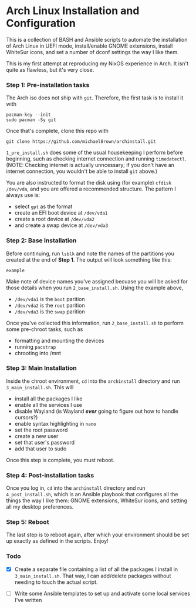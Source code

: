 # Arch Linux Installation and Configuration

This is a collection of BASH and Ansible scripts to automate the installation of Arch Linux in UEFI mode, install/enable GNOME extensions, install WhiteSur icons, and set a number of dconf settings the way I like them.

This is my first attempt at reproducing my NixOS experience in Arch. It isn't quite as flawless, but it's very close.

### Step 1: Pre-installation tasks

The Arch iso does not ship with `git`. Therefore, the first task is to install it with

```
pacman-key --init
sudo pacman -Sy git
```

Once that's complete, clone this repo with

```
git clone https://github.com/michael8rown/archinstall.git
```

`1_pre_install.sh` does some of the usual housekeeping I perform before beginning, such as checking internet connection and running `timedatectl`. (NOTE: Checking internet is actually unncessary; if you don't have an internet connection, you wouldn't be able to install `git` above.)

You are also instructed to format the disk using (for example) `cfdisk /dev/vda`, and you are offered a recommended structure. The pattern I always use is:

* select `gpt` as the format
* create an EFI boot device at `/dev/vda1`
* create a root device at `/dev/vda2`
* and create a swap device at `/dev/vda3`

### Step 2: Base Installation

Before continuing, run `lsblk` and note the names of the partitions you created at the end of **Step 1**. The output will look something like this:

```
example
```

Make note of device names you've assigned becuase you will be asked for those details when you run `2_base_install.sh`. Using the example above, 

* `/dev/vda1` is the `boot` parition
* `/dev/vda2` is the `root` parition
* `/dev/vda3` is the `swap` parition

Once you've collected this information, run `2_base_install.sh` to perform some pre-chroot tasks, such as

* formatting and mounting the devices
* running `pacstrap`
* chrooting into /mnt

### Step 3: Main Installation

Inside the chroot environment, `cd` into the `archinstall` directory and run `3_main_install.sh`. This will

* install all the packages I like
* enable all the services I use
* disable Wayland (is Wayland ***ever*** going to figure out how to handle cursors?)
* enable syntax highlighting in `nano`
* set the root password
* create a new user
* set that user's password
* add that user to sudo

Once this step is complete, you must reboot.

### Step 4: Post-installation tasks

Once you log in, `cd` into the `archinstall` directory and run `4_post_install.sh`, which is an Ansible playbook that configures all the things the way I like them: GNOME extensions, WhiteSur icons, and setting all my desktop preferences.

### Step 5: Reboot

The last step is to reboot again, after which your environment should be set up exactly as defined in the scripts. Enjoy!

### Todo

- [x] Create a separate file containing a list of all the packages I install in `3_main_install.sh`. That way, I can add/delete packages without needing to touch the actual script.

- [ ] Write some Ansible templates to set up and activate some local services I've written
